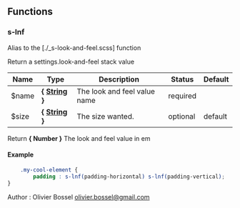 ## Functions


### s-lnf

Alias to the [./_s-look-and-feel.scss] function

Return a settings.look-and-feel stack value



Name  |  Type  |  Description  |  Status  |  Default
------------  |  ------------  |  ------------  |  ------------  |  ------------
$name  |  **{ [String](http://www.sass-lang.com/documentation/file.SASS_REFERENCE.html#sass-script-strings) }**  |  The look and feel value name  |  required  |
$size  |  **{ [String](http://www.sass-lang.com/documentation/file.SASS_REFERENCE.html#sass-script-strings) }**  |  The size wanted.  |  optional  |  default

Return **{ Number }** The look and feel value in em

#### Example
```scss
	.my-cool-element {
		padding : s-lnf(padding-horizontal) s-lnf(padding-vertical);
}
```
Author : Olivier Bossel <olivier.bossel@gmail.com>